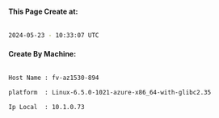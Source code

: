 
   
#### This Page Create at:

```bash

2024-05-23 - 10:33:07 UTC

```

#### Create By Machine:

```bash

Host Name : fv-az1530-894

platform  : Linux-6.5.0-1021-azure-x86_64-with-glibc2.35

Ip Local  : 10.1.0.73

```

